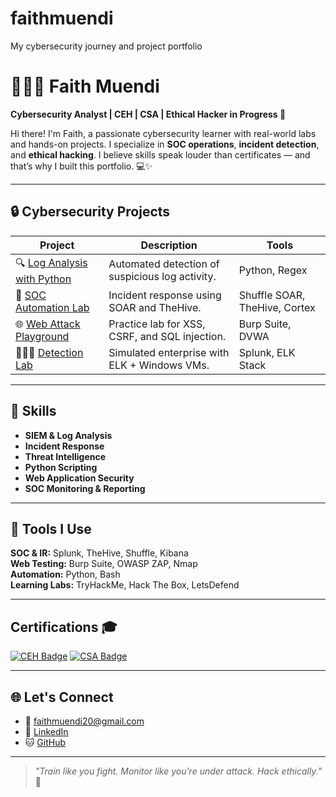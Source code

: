 # faithmuendi
My cybersecurity journey and project portfolio

# 👩🏽‍💻 Faith Muendi

**Cybersecurity Analyst | CEH | CSA | Ethical Hacker in Progress 🚀**

Hi there! I'm Faith, a passionate cybersecurity learner with real-world labs and hands-on projects. I specialize in **SOC operations**, **incident detection**, and **ethical hacking**. I believe skills speak louder than certificates — and that’s why I built this portfolio. 💻✨

---

## 🔒 Cybersecurity Projects

| Project | Description | Tools |
|--------|-------------|-------|
| 🔍 [Log Analysis with Python](https://github.com/faithmuendi/log-analysis) | Automated detection of suspicious log activity. | Python, Regex |
| 🚨 [SOC Automation Lab](https://github.com/faithmuendi/soc-automation-lab) | Incident response using SOAR and TheHive. | Shuffle SOAR, TheHive, Cortex |
| 🌐 [Web Attack Playground](https://github.com/faithmuendi/web-attack-lab) | Practice lab for XSS, CSRF, and SQL injection. | Burp Suite, DVWA |
| 🕵🏽‍♀️ [Detection Lab](https://github.com/faithmuendi/detection-lab) | Simulated enterprise with ELK + Windows VMs. | Splunk, ELK Stack |

---

## 🧠 Skills

- **SIEM & Log Analysis**
- **Incident Response**
- **Threat Intelligence**
- **Python Scripting**
- **Web Application Security**
- **SOC Monitoring & Reporting**

---

## 🧰 Tools I Use

**SOC & IR:** Splunk, TheHive, Shuffle, Kibana  
**Web Testing:** Burp Suite, OWASP ZAP, Nmap  
**Automation:** Python, Bash  
**Learning Labs:** TryHackMe, Hack The Box, LetsDefend

---

## Certifications 🎓

[![CEH Badge](https://img.shields.io/badge/CEH-Certified%20Ethical%20Hacker-brightgreen)](https://www.eccouncil.org/)
[![CSA Badge](https://img.shields.io/badge/CSA-SOC%20Certified%20Analyst-brightblue)](https://www.eccouncil.org/)


---

## 🌐 Let's Connect

- 📧 [faithmuendi20@gmail.com](mailto:faithmuendi20@gmail.com)
- 💼 [LinkedIn](https://linkedin.com/in/faith-muendi-95a924188)
- 🐱 [GitHub](https://github.com/faithmuendi)

---

> *"Train like you fight. Monitor like you’re under attack. Hack ethically."* 💬

